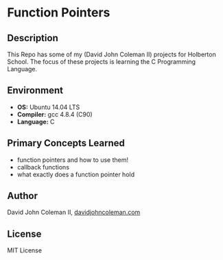 # Function Pointers

## Description

This Repo has some of my (David John Coleman II) projects for Holberton School.
The focus of these projects is learning the C Programming Language.

## Environment

* __OS:__ Ubuntu 14.04 LTS
* __Compiler:__ gcc 4.8.4 (C90)
* __Language:__ C

## Primary Concepts Learned

* function pointers and how to use them!
* callback functions
* what exactly does a function pointer hold

## Author

David John Coleman II, [davidjohncoleman.com](http://www.davidjohncoleman.com/)

## License

MIT License